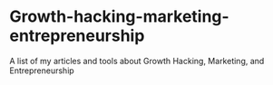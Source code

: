 # Growth-hacking-marketing-entrepreneurship
A list of my articles and tools about Growth Hacking, Marketing, and Entrepreneurship
